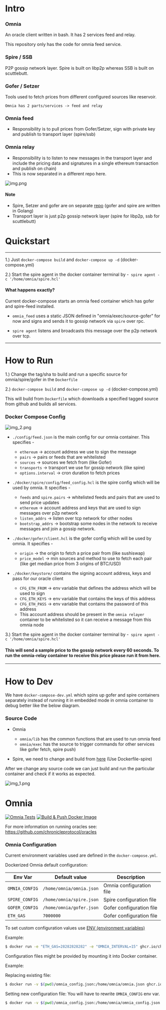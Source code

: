 # Intro
### Omnia
An oracle client written in bash. It has 2 services feed and relay.

This repository only has the code for omnia feed service.

### Spire / SSB
P2P gossip network layer. Spire is built on libp2p whereas SSB is built on scuttlebutt.

### Gofer / Setzer
Tools used to fetch prices from different configured sources like reservoir.


    Omnia has 2 parts/services -> feed and relay
### Omnia feed
- Responsibility is to pull prices from Gofer/Setzer, sign with private key and publish to transport layer (spire/ssb)
### Omnia relay 
- Responsibility is to listen to new messages in the transport layer and include the pricing data and signatures in a single ethereum transaction and publish on chain)
- This is now separated in a different repo here.

![img.png](img.png)

#### Note
- Spire, Setzer and gofer are on separate [repo](https://github.com/soodup/oracle-suite/blob/v0.10.0) (gofer and spire are written in Golang) 
- Transport layer is just p2p gossip network layer (spire for libp2p, ssb for scuttlebutt)

# Quickstart
****
1.) Just `docker-compose build` and `docker-compose up -d` (docker-compose.yml)

2.) Start the spire agent in the docker container terminal by -` spire agent -c '/home/omnia/spire.hcl'`

#### What happens exactly?
Current docker-compose starts an omnia feed container which has gofer and spire-feed installed.

- `omnia_feed` uses a static JSON defined in "omnia/exec/source-gofer" for now
  and signs and sends it to gossip network via `spire` over rpc.

- `spire agent` listens and broadcasts this message over the p2p network over tcp.

****

# How to Run
1.) Change the tag/sha to build and run a specific source for omnia/spire/gofer in the `Dockerfile`

2.)  `docker-compose build` and `docker-compose up -d` (docker-compose.yml)

This will build from `Dockerfile` which downloads a specified tagged source from github and builds all services.
### Docker Compose Config
![img_2.png](img_2.png)

- `./config/feed.json` is the main config for our omnia container. This specifies -
  - `ethereum` -> account address we use to sign the message
  - `pairs` -> pairs or feeds that are whitelisted
  - `sources` -> sources we fetch from (like Gofer)
  - `transports` -> transport we use for gossip network (like spire)
  - `options.interval` -> cron duration to fetch prices


- `./docker/spire/config/feed_config.hcl` is the spire config which will be used by omnia. It specifies -
  - `feeds` and `spire.pairs` -> whitelisted feeds and pairs that are used to send price updates
  - `ethereum` -> account address and keys that are used to sign messages over p2p network
  - `listen_addrs` -> listen over tcp network for other nodes  
  - `bootstrap_addrs` -> bootstrap some nodes in the network to receive messages and join a gossip network.


- `./docker/gofer/client.hcl` is the gofer config which will be used by omnia. It specifies -
  - `origin` -> the origin to fetch a price pair from (like sushiswap)
  - `price_model` -> min sources and method to use to fetch each pair (like get median price from 3 origins of BTC/USD)


- `./docker/keystore/` contains the signing account address, keys and pass for our oracle client
  - `CFG_ETH_FROM` -> env variable that defines the address which will be used to sign
  - `CFG_ETH_KEYS` -> env variable that contains the keys of this address
  - `CFG_ETH_PASS` -> env variable that contains the password of this address
  - This account address should be present in the `omnia relayer` container to be whitelisted so it can receive a message from this omnia node

3.) Start the spire agent in the docker container terminal by -` spire agent -c '/home/omnia/spire.hcl'`

#### This will send a sample price to the gossip network every 60 seconds. To run the omnia-relay container to receive this price please run it from here.
****


# How to Dev
We have `docker-compose-dev.yml` which spins up gofer and spire containers separately instead of running it in embedded mode in omnia container to debug better like the below diagram.

### Source Code
- Omnia 
  - `omnia/lib` has the common functions that are used to run omnia feed
  - `omnia/exec` has the source to trigger commands for other services like gofer fetch, spire push)

- Spire, we need to change and build from [here](https://github.com/soodup/oracle-suite/blob/v0.10.0/docker-compose-spire.yaml
) (Use Dockerfile-spire)

After we change any source code we can just build and run the particular container and check if it works as expected.

![img_1.png](img_1.png)

# Omnia 


[![Omnia Tests](https://github.com/chronicleprotocol/omnia/actions/workflows/test.yml/badge.svg)](https://github.com/chronicleprotocol/omnia/actions/workflows/test.yml)
[![Build & Push Docker Image](https://github.com/chronicleprotocol/omnia/actions/workflows/docker.yml/badge.svg)](https://github.com/chronicleprotocol/omnia/actions/workflows/docker.yml)

For more information on running oracles see: https://github.com/chronicleprotocol/oracles


### Omnia Configuration
Current environment variables used are defined in the `docker-compose.yml`.

Dockerized Omnia default configuration:

| Env Var        | Default value            | Description                        |
|----------------|--------------------------|------------------------------------|
| `OMNIA_CONFIG` | `/home/omnia/omnia.json` | Omnia configuration file           |
| `SPIRE_CONFIG` | `/home/omnia/spire.json` | Spire configuration file           |
| `GOFER_CONFIG` | `/home/omnia/gofer.json` | Gofer configuration file           |
| `ETH_GAS`      | `7000000`                | Gofer configuration file           |


To set custom configuration values use [ENV (environment variables)](https://docs.docker.com/engine/reference/run/#env-environment-variables)

Example:

```bash
$ docker run -e "ETH_GAS=28282828282" -e "OMNIA_INTERVAL=15" ghcr.io/chronicleprotocol/omnia:latest
```

Configuration files might be provided by mounting it into Docker container. 

Example: 

Replacing existing file:

```bash
$ docker run -v $(pwd)/omnia_config.json:/home/omnia/omnia.json ghcr.io/chronicleprotocol/omnia:latest
```

Setting new configuration file:
You will have to rewrite `OMNIA_CONFIG` env var.

```bash
$ docker run -v $(pwd)/omnia_config.json:/home/omnia/omnia_config.json -e OMNIA_CONFIG=/home/omnia/omnia_config.json ghcr.io/chronicleprotocol/omnia:latest
```
